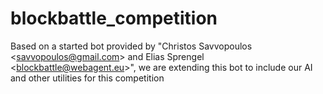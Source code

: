 # blockbattle_competition
Based on a started bot provided by "Christos Savvopoulos &lt;savvopoulos@gmail.com> and Elias Sprengel &lt;blockbattle@webagent.eu>", we are extending this bot to include our AI and other utilities for this competition
